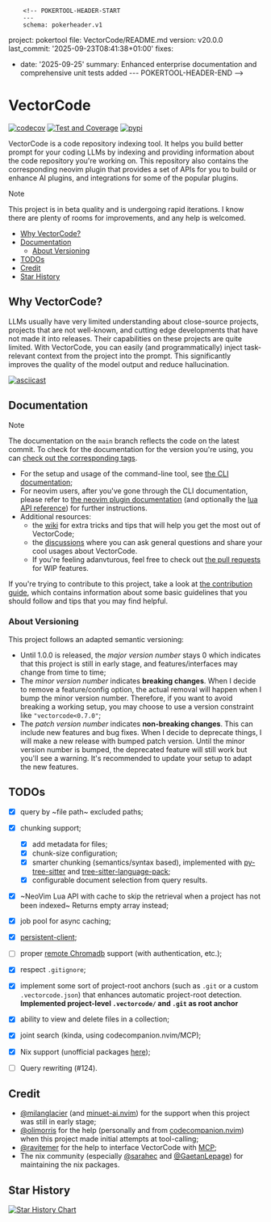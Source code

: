         <!-- POKERTOOL-HEADER-START
        ---
        schema: pokerheader.v1
project: pokertool
file: VectorCode/README.md
version: v20.0.0
last_commit: '2025-09-23T08:41:38+01:00'
fixes:
- date: '2025-09-25'
  summary: Enhanced enterprise documentation and comprehensive unit tests added
        ---
        POKERTOOL-HEADER-END -->
# VectorCode

[![codecov](https://codecov.io/github/Davidyz/VectorCode/branch/main/graph/badge.svg?token=TWXLOUGG66)](https://codecov.io/github/Davidyz/VectorCode)
[![Test and Coverage](https://github.com/Davidyz/VectorCode/actions/workflows/test_and_cov.yml/badge.svg)](https://github.com/Davidyz/VectorCode/actions/workflows/test_and_cov.yml)
[![pypi](https://img.shields.io/pypi/v/vectorcode.svg)](https://pypi.org/project/vectorcode/)

VectorCode is a code repository indexing tool. It helps you build better prompt
for your coding LLMs by indexing and providing information about the code
repository you're working on. This repository also contains the corresponding
neovim plugin that provides a set of APIs for you to build or enhance AI plugins,
and integrations for some of the popular plugins.

> [!NOTE]
> This project is in beta quality and is undergoing rapid iterations.
> I know there are plenty of rooms for improvements, and any help is welcomed.

<!-- mtoc-start -->

* [Why VectorCode?](#why-vectorcode)
* [Documentation](#documentation)
  * [About Versioning](#about-versioning)
* [TODOs](#todos)
* [Credit](#credit)
* [Star History](#star-history)

<!-- mtoc-end -->

## Why VectorCode?
LLMs usually have very limited understanding about close-source projects, projects
that are not well-known, and cutting edge developments that have not made it into
releases. Their capabilities on these projects are quite limited. With
VectorCode, you can easily (and programmatically) inject task-relevant context
from the project into the prompt. This significantly improves the quality of the
model output and reduce hallucination.

[![asciicast](https://asciinema.org/a/8WP8QJHNAR9lEllZSSx3poLPD.svg)](https://asciinema.org/a/8WP8QJHNAR9lEllZSSx3poLPD?t=3)

## Documentation

> [!NOTE]
> The documentation on the `main` branch reflects the code on the latest commit. 
> To check for the documentation for the version you're using, you can [check out
> the corresponding tags](https://github.com/Davidyz/VectorCode/tags).

- For the setup and usage of the command-line tool, see [the CLI documentation](./docs/cli.md);
- For neovim users, after you've gone through the CLI documentation, please refer to 
  [the neovim plugin documentation](./docs/neovim/README.md) (and optionally the [lua API reference](./docs/neovim/api_references.md)) 
  for further instructions.
- Additional resources:
  - the [wiki](https://github.com/Davidyz/VectorCode/wiki) for extra tricks and
    tips that will help you get the most out of VectorCode;
  - the [discussions](https://github.com/Davidyz/VectorCode/discussions) where
    you can ask general questions and share your cool usages about VectorCode.
  - If you're feeling adanvturous, feel free to check out 
    [the pull requests](https://github.com/Davidyz/VectorCode/pulls) for
    WIP features.

If you're trying to contribute to this project, take a look at [the contribution
guide](./docs/CONTRIBUTING.md), which contains information about some basic
guidelines that you should follow and tips that you may find helpful.

### About Versioning

This project follows an adapted semantic versioning:

- Until 1.0.0 is released, the _major version number_ stays 0 which indicates that
  this project is still in early stage, and features/interfaces may change from 
  time to time;
- The _minor version number_ indicates __breaking changes__. When I decide to remove a
  feature/config option, the actual removal will happen when I bump the minor
  version number. Therefore, if you want to avoid breaking a working setup, you
  may choose to use a version constraint like `"vectorcode<0.7.0"`;
- The _patch version number_ indicates __non-breaking changes__. This can include new
  features and bug fixes. When I decide to deprecate things, I will make a new
  release with bumped patch version. Until the minor version number is bumped,
  the deprecated feature will still work but you'll see a warning. It's
  recommended to update your setup to adapt the new features.

## TODOs
- [x] query by ~file path~ excluded paths;
- [x] chunking support;
  - [x] add metadata for files;
  - [x] chunk-size configuration;
  - [x] smarter chunking (semantics/syntax based), implemented with
    [py-tree-sitter](https://github.com/tree-sitter/py-tree-sitter) and
    [tree-sitter-language-pack](https://github.com/Goldziher/tree-sitter-language-pack);
  - [x] configurable document selection from query results.
- [x] ~NeoVim Lua API with cache to skip the retrieval when a project has not
  been indexed~ Returns empty array instead;
- [x] job pool for async caching;
- [x] [persistent-client](https://docs.trychroma.com/docs/run-chroma/persistent-client);
- [ ] proper [remote Chromadb](https://docs.trychroma.com/production/administration/auth) support (with authentication, etc.);
- [x] respect `.gitignore`;
- [x] implement some sort of project-root anchors (such as `.git` or a custom
  `.vectorcode.json`) that enhances automatic project-root detection.
  **Implemented project-level `.vectorcode/` and `.git` as root anchor**
- [x] ability to view and delete files in a collection;
- [x] joint search (kinda, using codecompanion.nvim/MCP);
- [x] Nix support (unofficial packages [here](https://search.nixos.org/packages?channel=unstable&from=0&size=50&sort=relevance&type=packages&query=vectorcode));
- [ ] Query rewriting (#124).


## Credit

- [@milanglacier](https://github.com/milanglacier) (and [minuet-ai.nvim](https://github.com/milanglacier/minuet-ai.nvim)) for the support when this project was still in early stage;
- [@olimorris](https://github.com/olimorris) for the help (personally and
  from [codecompanion.nvim](https://github.com/olimorris/codecompanion.nvim))
  when this project made initial attempts at tool-calling;
- [@ravitemer](https://github.com/ravitemer) for the help to interface
  VectorCode with [MCP](https://modelcontextprotocol.io/introduction);
- The nix community (especially [@sarahec](https://github.com/sarahec) and [@GaetanLepage](https://github.com/GaetanLepage))
  for maintaining the nix packages.

## Star History

[![Star History Chart](https://api.star-history.com/svg?repos=Davidyz/VectorCode&type=Date)](https://www.star-history.com/#Davidyz/VectorCode&Date)
